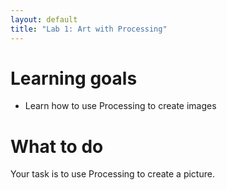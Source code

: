 ```yaml
---
layout: default
title: "Lab 1: Art with Processing"
---
```


# Learning goals

* Learn how to use Processing to create images

# What to do

Your task is to use Processing to create a picture.
